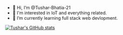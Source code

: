 - 👋 Hi, I’m @Tushar-Bhatia-21
- 👀 I'm interested in IoT and everything related.
- 🌱 I’m currently learning full stack web devlopment.

<!---
Tushar-Bhatia-21/Tushar-Bhatia-21 is a ✨ special ✨ repository because its `README.md` (this file) appears on your GitHub profile.
You can click the Preview link to take a look at your changes.
--->

[![Tushar's GitHub stats](https://github-readme-stats.vercel.app/api?username=Tushar-Bhatia-21)](https://github.com/anuraghazra/github-readme-stats)


